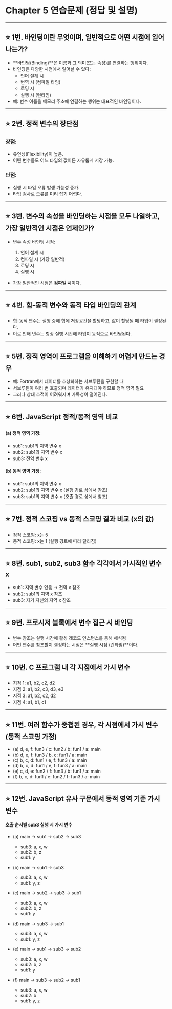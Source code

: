 # Chapter 5 연습문제 (정답 및 설명)

---

## ⭐ 1번. 바인딩이란 무엇이며, 일반적으로 어떤 시점에 일어나는가?

- **바인딩(Binding)**은 이름과 그 의미(또는 속성)를 연결하는 행위이다.
- 바인딩은 다양한 시점에서 일어날 수 있다:
  - 언어 설계 시
  - 번역 시 (컴파일 타임)
  - 로딩 시
  - 실행 시 (런타임)
- 예: 변수 이름을 메모리 주소에 연결하는 행위는 대표적인 바인딩이다.

---

## ⭐ 2번. 정적 변수의 장단점

### 장점:
- 유연성(Flexibility)이 높음.
- 어떤 변수들도 어느 타입의 값이든 자유롭게 저장 가능.

### 단점:
- 실행 시 타입 오류 발생 가능성 증가.
- 타입 검사로 오류를 미리 잡기 어렵다.

---

## ⭐ 3번. 변수의 속성을 바인딩하는 시점을 모두 나열하고, 가장 일반적인 시점은 언제인가?

- 변수 속성 바인딩 시점:
  1. 언어 설계 시
  2. 컴파일 시 (가장 일반적)
  3. 로딩 시
  4. 실행 시

- 가장 일반적인 시점은 **컴파일 시**이다.

---

## ⭐ 4번. 힙-동적 변수와 동적 타입 바인딩의 관계

- 힙-동적 변수는 실행 중에 힙에 저장공간을 할당하고, 값이 할당될 때 타입이 결정된다.
- 이로 인해 변수는 항상 실행 시간에 타입이 동적으로 바인딩된다.

---

## ⭐ 5번. 정적 영역이 프로그램을 이해하기 어렵게 만드는 경우

- 예: Fortran에서 데이터를 추상화하는 서브루틴을 구현할 때
- 서브루틴이 여러 번 호출되며 데이터가 유지돼야 하므로 정적 영역 필요
- 그러나 상태 추적이 어려워지며 가독성이 떨어진다.

---

## ⭐ 6번. JavaScript 정적/동적 영역 비교

#### (a) 정적 영역 가정:
- sub1: sub1의 지역 변수 x
- sub2: sub1의 지역 변수 x
- sub3: 전역 변수 x

#### (b) 동적 영역 가정:
- sub1: sub1의 지역 변수 x
- sub2: sub1의 지역 변수 x (실행 경로 상에서 참조)
- sub3: sub1의 지역 변수 x (호출 경로 상에서 참조)

---

## ⭐ 7번. 정적 스코핑 vs 동적 스코핑 결과 비교 (x의 값)

- 정적 스코핑: x는 5
- 동적 스코핑: x는 1 (실행 경로에 따라 달라짐)

---

## ⭐ 8번. sub1, sub2, sub3 함수 각각에서 가시적인 변수 x

- sub1: 지역 변수 없음 → 전역 x 참조
- sub2: sub1의 지역 x 참조
- sub3: 자기 자신의 지역 x 참조

---

## ⭐ 9번. 프로시저 블록에서 변수 접근 시 바인딩

- 변수 참조는 실행 시간에 활성 레코드 인스턴스를 통해 해석됨
- 어떤 변수를 참조할지 결정하는 시점은 **실행 시점 (런타임)**이다.

---

## ⭐ 10번. C 프로그램 내 각 지점에서 가시 변수

- 지점 1: a1, b2, c2, d2
- 지점 2: a1, b2, c3, d3, e3
- 지점 3: a1, b2, c2, d2
- 지점 4: a1, b1, c1

---

## ⭐ 11번. 여러 함수가 중첩된 경우, 각 시점에서 가시 변수 (동적 스코핑 가정)

- (a) d, e, f: fun3 / c: fun2 / b: fun1 / a: main
- (b) d, e, f: fun3 / b, c: fun1 / a: main
- (c) b, c, d: fun1 / e, f: fun3 / a: main
- (d) b, c, d: fun1 / e, f: fun3 / a: main
- (e) c, d, e: fun2 / f: fun3 / b: fun1 / a: main
- (f) b, c, d: fun1 / e: fun2 / f: fun3 / a: main

---

## ⭐ 12번. JavaScript 유사 구문에서 동적 영역 기준 가시 변수

#### 호출 순서별 sub3 실행 시 가시 변수

- (a) main → sub1 → sub2 → sub3
  - sub3: a, x, w
  - sub2: b, z
  - sub1: y

- (b) main → sub1 → sub3
  - sub3: a, x, w
  - sub1: y, z

- (c) main → sub2 → sub3 → sub1
  - sub3: a, x, w
  - sub2: b, z
  - sub1: y

- (d) main → sub3 → sub1
  - sub3: a, x, w
  - sub1: y, z

- (e) main → sub1 → sub3 → sub2
  - sub3: a, x, w
  - sub2: b, z
  - sub1: y

- (f) main → sub3 → sub2 → sub1
  - sub3: a, x, w
  - sub2: b
  - sub1: y, z
